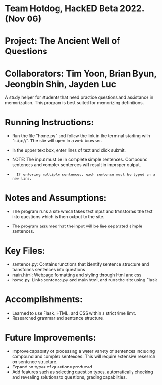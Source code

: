 # Team Hotdog, HackED Beta 2022. (Nov 06)
# Project: The Ancient Well of Questions
# Collaborators: Tim Yoon, Brian Byun, Jeongbin Shin, Jayden Luc

A study helper for students that need practice questions and assistance in memorization. This program is best suited for memorizing definitions.

# Running Instructions:
- Run the file "home.py" and follow the link in the terminal starting with "http://". The site will open in a web browser.
- In the upper text box, enter lines of text and click submit.
    
-   NOTE: The input must be in complete simple sentences. Compound sentences and complex sentences will result in improper output.
-       If entering multiple sentences, each sentence must be typed on a new line.
    
# Notes and Assumptions:
- The program runs a site which takes text input and transforms the text into questions which is then output to the site.

- The program assumes that the input will be line separated simple sentences.

# Key Files:
- sentence.py: Contains functions that identify sentence structure and transforms sentences into questions
- main.html: Webpage formatting and styling through html and css
- home.py: Links sentence.py and main.html, and runs the site using Flask

# Accomplishments:
- Learned to use Flask, HTML, and CSS within a strict time limit.
- Researched grammar and sentence structure.

# Future Improvements:
- Improve capability of processing a wider variety of sentences including compound and complex sentences. This will require extensive research on sentence structure.
- Expand on types of questions produced.
- Add features such as selecting question types, automatically checking and revealing solutions to questions, grading capabilities.
    
